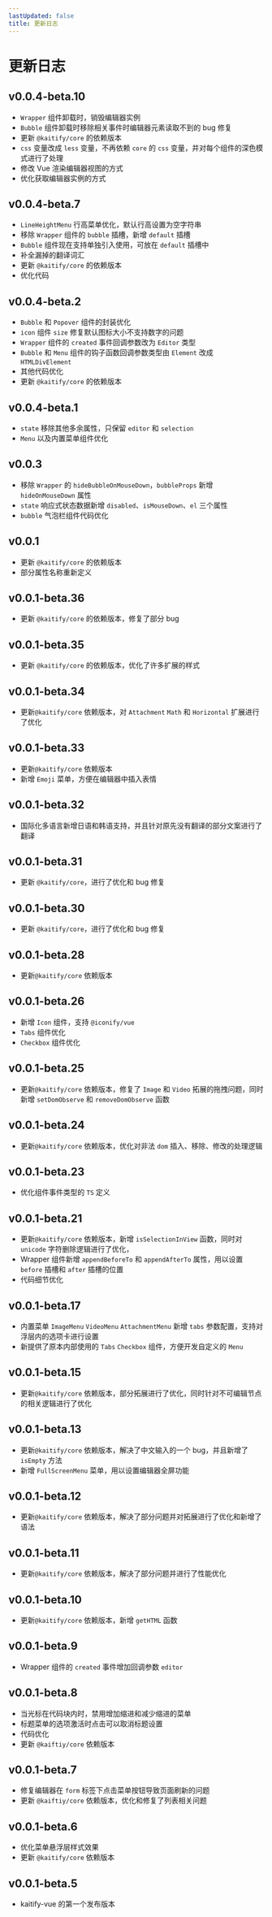 ```yaml
---
lastUpdated: false
title: 更新日志
---
```


# 更新日志

## v0.0.4-beta.10 <Badge type="tip" text='2025.10.26' />

- `Wrapper` 组件卸载时，销毁编辑器实例
- `Bubble` 组件卸载时移除相关事件时编辑器元素读取不到的 bug 修复
- 更新 `@kaitify/core` 的依赖版本
- `css` 变量改成 `less` 变量，不再依赖 `core` 的 `css` 变量，并对每个组件的深色模式进行了处理
- 修改 Vue 渲染编辑器视图的方式
- 优化获取编辑器实例的方式

## v0.0.4-beta.7 <Badge type="tip" text='2025.10.25' />

- `LineHeightMenu` 行高菜单优化，默认行高设置为空字符串
- 移除 `Wrapper` 组件的 `bubble` 插槽，新增 `default` 插槽
- `Bubble` 组件现在支持单独引入使用，可放在 `default` 插槽中
- 补全漏掉的翻译词汇
- 更新 `@kaitify/core` 的依赖版本
- 优化代码

## v0.0.4-beta.2 <Badge type="tip" text='2025.10.24' />

- `Bubble` 和 `Popover` 组件的封装优化
- `icon` 组件 `size` 修复默认图标大小不支持数字的问题
- `Wrapper` 组件的 `created` 事件回调参数改为 `Editor` 类型
- `Bubble` 和 `Menu` 组件的钩子函数回调参数类型由 `Element` 改成 `HTMLDivElement`
- 其他代码优化
- 更新 `@kaitify/core` 的依赖版本

## v0.0.4-beta.1 <Badge type="tip" text='2025.10.21' />

- `state` 移除其他多余属性，只保留 `editor` 和 `selection`
- `Menu` 以及内置菜单组件优化

## v0.0.3 <Badge type="tip" text='2025.10.21' />

- 移除 `Wrapper` 的 `hideBubbleOnMouseDown`，`bubbleProps` 新增 `hideOnMouseDown` 属性
- `state` 响应式状态数据新增 `disabled`、`isMouseDown`、`el` 三个属性
- `bubble` 气泡栏组件代码优化

## v0.0.1 <Badge type="tip" text='2025.09.27' />

- 更新 `@kaitify/core` 的依赖版本
- 部分属性名称重新定义

## v0.0.1-beta.36 <Badge type="tip" text='2025.09.03' />

- 更新 `@kaitify/core` 的依赖版本，修复了部分 bug

## v0.0.1-beta.35 <Badge type="tip" text='2025.09.03' />

- 更新 `@kaitify/core` 的依赖版本，优化了许多扩展的样式

## v0.0.1-beta.34 <Badge type="tip" text='2025.08.27' />

- 更新`@kaitify/core` 依赖版本，对 `Attachment` `Math` 和 `Horizontal` 扩展进行了优化

## v0.0.1-beta.33 <Badge type="tip" text='2025.08.27' />

- 更新`@kaitify/core` 依赖版本
- 新增 `Emoji` 菜单，方便在编辑器中插入表情

## v0.0.1-beta.32 <Badge type="tip" text='2025.08.22' />

- 国际化多语言新增日语和韩语支持，并且针对原先没有翻译的部分文案进行了翻译

## v0.0.1-beta.31 <Badge type="tip" text='2025.05.23' />

- 更新 `@kaitify/core`，进行了优化和 bug 修复

## v0.0.1-beta.30 <Badge type="tip" text='2025.04.12' />

- 更新 `@kaitify/core`，进行了优化和 bug 修复

## v0.0.1-beta.28 <Badge type="tip" text='2025.04.07' />

- 更新`@kaitify/core` 依赖版本

## v0.0.1-beta.26 <Badge type="tip" text='2025.04.04' />

- 新增 `Icon` 组件，支持 `@iconify/vue`
- `Tabs` 组件优化
- `Checkbox` 组件优化

## v0.0.1-beta.25 <Badge type="tip" text='2025.04.03' />

- 更新`@kaitify/core` 依赖版本，修复了 `Image` 和 `Video` 拓展的拖拽问题，同时新增 `setDomObserve` 和 `removeDomObserve` 函数

## v0.0.1-beta.24 <Badge type="tip" text='2025.04.02' />

- 更新`@kaitify/core` 依赖版本，优化对非法 `dom` 插入、移除、修改的处理逻辑

## v0.0.1-beta.23 <Badge type="tip" text='2025.03.29' />

- 优化组件事件类型的 `TS` 定义

## v0.0.1-beta.21 <Badge type="tip" text='2025.03.24' />

- 更新`@kaitify/core` 依赖版本，新增 `isSelectionInView` 函数，同时对 `unicode` 字符删除逻辑进行了优化，
- Wrapper 组件新增 `appendBeforeTo` 和 `appendAfterTo` 属性，用以设置 `before` 插槽和 `after` 插槽的位置
- 代码细节优化

## v0.0.1-beta.17 <Badge type="tip" text='2025.03.22' />

- 内置菜单 `ImageMenu` `VideoMenu` `AttachmentMenu` 新增 `tabs` 参数配置，支持对浮层内的选项卡进行设置
- 新提供了原本内部使用的 `Tabs` `Checkbox` 组件，方便开发自定义的 `Menu`

## v0.0.1-beta.15 <Badge type="tip" text='2025.03.15' />

- 更新`@kaitify/core` 依赖版本，部分拓展进行了优化，同时针对不可编辑节点的相关逻辑进行了优化

## v0.0.1-beta.13 <Badge type="tip" text='2025.03.11' />

- 更新`@kaitify/core` 依赖版本，解决了中文输入的一个 bug，并且新增了 `isEmpty` 方法
- 新增 `FullScreenMenu` 菜单，用以设置编辑器全屏功能

## v0.0.1-beta.12 <Badge type="tip" text='2025.03.10' />

- 更新`@kaitify/core` 依赖版本，解决了部分问题并对拓展进行了优化和新增了语法

## v0.0.1-beta.11 <Badge type="tip" text='2025.03.08' />

- 更新`@kaitify/core` 依赖版本，解决了部分问题并进行了性能优化

## v0.0.1-beta.10 <Badge type="tip" text='2025.03.04' />

- 更新`@kaitify/core` 依赖版本，新增 `getHTML` 函数

## v0.0.1-beta.9 <Badge type="tip" text='2025.01.26' />

- Wrapper 组件的 `created` 事件增加回调参数 `editor`

## v0.0.1-beta.8 <Badge type="tip" text='2025.01.24' />

- 当光标在代码块内时，禁用增加缩进和减少缩进的菜单
- 标题菜单的选项激活时点击可以取消标题设置
- 代码优化
- 更新 `@kaiftiy/core` 依赖版本

## v0.0.1-beta.7 <Badge type="tip" text='2025.01.23' />

- 修复编辑器在 `form` 标签下点击菜单按钮导致页面刷新的问题
- 更新 `@kaiftiy/core` 依赖版本，优化和修复了列表相关问题

## v0.0.1-beta.6 <Badge type="tip" text='2025.01.06' />

- 优化菜单悬浮层样式效果
- 更新 `@kaitify/core` 依赖版本

## v0.0.1-beta.5 <Badge type="tip" text='2024.12.16' />

- kaitify-vue 的第一个发布版本
